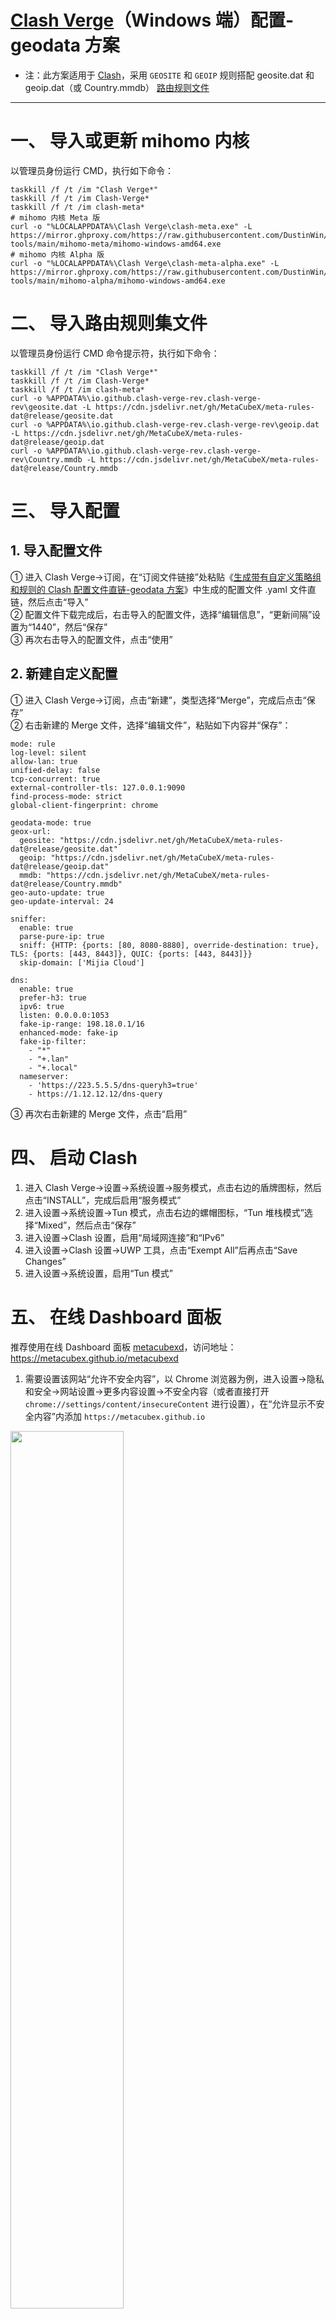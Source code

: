 # [Clash Verge](https://github.com/clash-verge-rev/clash-verge-rev)（Windows 端）配置-geodata 方案
- 注：此方案适用于 [Clash](https://github.com/Dreamacro/clash)，采用 `GEOSITE` 和 `GEOIP` 规则搭配 geosite.dat 和 geoip.dat（或 Country.mmdb） [路由规则文件](https://github.com/MetaCubeX/meta-rules-dat)
---
# 一、 导入或更新 mihomo 内核
以管理员身份运行 CMD，执行如下命令：
```
taskkill /f /t /im "Clash Verge*"
taskkill /f /t /im Clash-Verge*
taskkill /f /t /im clash-meta*
# mihomo 内核 Meta 版
curl -o "%LOCALAPPDATA%\Clash Verge\clash-meta.exe" -L https://mirror.ghproxy.com/https://raw.githubusercontent.com/DustinWin/clash_singbox-tools/main/mihomo-meta/mihomo-windows-amd64.exe
# mihomo 内核 Alpha 版
curl -o "%LOCALAPPDATA%\Clash Verge\clash-meta-alpha.exe" -L https://mirror.ghproxy.com/https://raw.githubusercontent.com/DustinWin/clash_singbox-tools/main/mihomo-alpha/mihomo-windows-amd64.exe
```
# 二、 导入路由规则集文件
以管理员身份运行 CMD 命令提示符，执行如下命令：
```
taskkill /f /t /im "Clash Verge*"
taskkill /f /t /im Clash-Verge*
taskkill /f /t /im clash-meta*
curl -o %APPDATA%\io.github.clash-verge-rev.clash-verge-rev\geosite.dat -L https://cdn.jsdelivr.net/gh/MetaCubeX/meta-rules-dat@release/geosite.dat
curl -o %APPDATA%\io.github.clash-verge-rev.clash-verge-rev\geoip.dat -L https://cdn.jsdelivr.net/gh/MetaCubeX/meta-rules-dat@release/geoip.dat
curl -o %APPDATA%\io.github.clash-verge-rev.clash-verge-rev\Country.mmdb -L https://cdn.jsdelivr.net/gh/MetaCubeX/meta-rules-dat@release/Country.mmdb
```
# 三、 导入配置
## 1. 导入配置文件
① 进入 Clash Verge->订阅，在“订阅文件链接”处粘贴《[生成带有自定义策略组和规则的 Clash 配置文件直链-geodata 方案](https://github.com/DustinWin/clash_singbox-tutorials/blob/main/%E6%95%99%E7%A8%8B%E5%90%88%E9%9B%86/Clash/%E5%9F%BA%E7%A1%80%E7%AF%87/%E7%94%9F%E6%88%90%E5%B8%A6%E6%9C%89%E8%87%AA%E5%AE%9A%E4%B9%89%E7%AD%96%E7%95%A5%E7%BB%84%E5%92%8C%E8%A7%84%E5%88%99%E7%9A%84%20Clash%20%E9%85%8D%E7%BD%AE%E6%96%87%E4%BB%B6%E7%9B%B4%E9%93%BE-geodata%20%E6%96%B9%E6%A1%88.md)》中生成的配置文件 .yaml 文件直链，然后点击“导入”  
② 配置文件下载完成后，右击导入的配置文件，选择“编辑信息”，“更新间隔”设置为“1440”，然后“保存”  
③ 再次右击导入的配置文件，点击“使用”
## 2. 新建自定义配置
① 进入 Clash Verge->订阅，点击“新建”，类型选择“Merge”，完成后点击“保存”  
② 右击新建的 Merge 文件，选择“编辑文件”，粘贴如下内容并“保存”：
```
mode: rule
log-level: silent
allow-lan: true
unified-delay: false
tcp-concurrent: true
external-controller-tls: 127.0.0.1:9090
find-process-mode: strict
global-client-fingerprint: chrome

geodata-mode: true
geox-url:
  geosite: "https://cdn.jsdelivr.net/gh/MetaCubeX/meta-rules-dat@release/geosite.dat"
  geoip: "https://cdn.jsdelivr.net/gh/MetaCubeX/meta-rules-dat@release/geoip.dat"
  mmdb: "https://cdn.jsdelivr.net/gh/MetaCubeX/meta-rules-dat@release/Country.mmdb"
geo-auto-update: true
geo-update-interval: 24

sniffer:
  enable: true
  parse-pure-ip: true
  sniff: {HTTP: {ports: [80, 8080-8880], override-destination: true}, TLS: {ports: [443, 8443]}, QUIC: {ports: [443, 8443]}}
  skip-domain: ['Mijia Cloud']

dns:
  enable: true
  prefer-h3: true
  ipv6: true
  listen: 0.0.0.0:1053
  fake-ip-range: 198.18.0.1/16
  enhanced-mode: fake-ip
  fake-ip-filter:
    - "*"
    - "+.lan"
    - "+.local"
  nameserver:
    - 'https://223.5.5.5/dns-queryh3=true'
    - https://1.12.12.12/dns-query
```
③ 再次右击新建的 Merge 文件，点击“启用”
# 四、 启动 Clash
1. 进入 Clash Verge->设置->系统设置->服务模式，点击右边的盾牌图标，然后点击“INSTALL”，完成后启用“服务模式”
2. 进入设置->系统设置->Tun 模式，点击右边的螺帽图标，“Tun 堆栈模式”选择“Mixed”，然后点击“保存”
3. 进入设置->Clash 设置，启用“局域网连接”和“IPv6”
4. 进入设置->Clash 设置->UWP 工具，点击“Exempt All”后再点击“Save Changes”
5. 进入设置->系统设置，启用“Tun 模式”
# 五、 在线 Dashboard 面板
推荐使用在线 Dashboard 面板 [metacubexd](https://github.com/metacubex/metacubexd)，访问地址：https://metacubex.github.io/metacubexd
1. 需要设置该网站“允许不安全内容”，以 Chrome 浏览器为例，进入设置->隐私和安全->网站设置->更多内容设置->不安全内容（或者直接打开 `chrome://settings/content/insecureContent` 进行设置），在“允许显示不安全内容”内添加 `https://metacubex.github.io`  
<img src="https://github.com/DustinWin/clash_singbox-tutorials/assets/45238096/b138cf9f-4b61-44e6-8b3b-0874ddcba8d8" width="60%"/>

2. 首次进入 https://metacubex.github.io/metacubexd 需要添加“后端地址”，输入 `http://192.168.31.1:9090` 并点击“添加”即可访问 Dashboard 面板  
<img src="https://github.com/DustinWin/clash-tutorials/assets/45238096/bb27d6e2-d72b-4a4a-a038-0fd6d085a573" width="60%"/>
